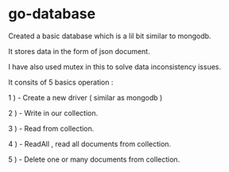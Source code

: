 # go-database
Created a basic database which is a lil bit similar to mongodb.

It stores data in the form of json document.

I have also used mutex in this to solve data inconsistency issues.

It consits of 5 basics operation :

1 ) - Create a new driver ( similar as mongodb )

2 ) - Write in our collection.

3 ) - Read from collection.

4 ) - ReadAll , read all documents from collection.

5 ) - Delete one or many documents from collection.
